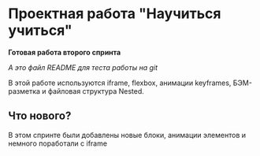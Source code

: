 # Проектная работа "Научиться учиться"


**Готовая работа второго спринта**

_А это файл README для теста работы на git_

В этой работе используются iframe, flexbox, анимации keyframes, БЭМ-разметка и файловая структура Nested.

## **Что нового?**

В этом спринте были добавлены новые блоки, анимации элементов
и немного поработали с iframe
